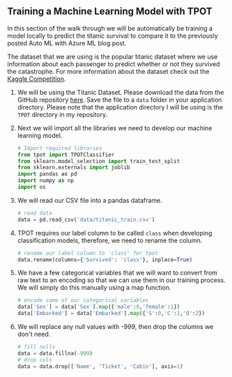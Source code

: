 ## Training a Machine Learning Model with TPOT

In this section of the walk through we will be automatically be training a model locally to predict the titanic survival to compare it to the previously posted Auto ML with Azure ML blog post.  

The dataset that we are using is the popular titanic dataset where we use information about each passenger to predict whether or not they survived the catastrophe. For more information about the dataset check out the [Kaggle Competition](https://www.kaggle.com/c/titanic).  

1. We will be using the Titanic Dataset. Please download the data from the GitHub repository [here](https://github.com/ryanchynoweth44/AutoMLExamples/tree/master/data). Save the file to a `data` folder in your application directory. Please note that the application directory I will be using is the `TPOT` directory in my repository. 

1. Next we will import all the libraries we need to develop our machine learning model.  
    ```python
    # Import required libraries
    from tpot import TPOTClassifier
    from sklearn.model_selection import train_test_split
    from sklearn.externals import joblib
    import pandas as pd 
    import numpy as np
    import os
    ```

1. We will read our CSV file into a pandas dataframe. 
    ```python
    # read data
    data = pd.read_csv('data/titanic_train.csv')
    ```

1. TPOT requires our label column to be called `class` when developing classification models, therefore, we need to rename the column. 
    ```python
    # rename our label column to 'class' for tpot
    data.rename(columns={'Survived': 'class'}, inplace=True)
    ```

1. We have a few categorical variables that we will want to convert from raw text to an encoding so that we can use them in our training process. We will simply do this manually using a map function.  
    ```python
    # encode some of our categorical variables
    data['Sex'] = data['Sex'].map({'male':0,'female':1})
    data['Embarked'] = data['Embarked'].map({'S':0,'C':1,'Q':2})
    ```

1. We will replace any null values with -999, then drop the columns we don't need. 
    ```python
    # fill nulls
    data = data.fillna(-999)
    # drop cols
    data = data.drop(['Name', 'Ticket', 'Cabin'], axis=1)
    ```


